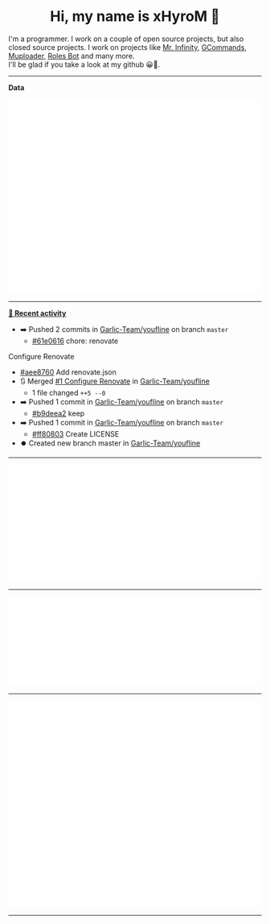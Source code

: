 <p align="center">
    <!-- <img src="https://avatars.githubusercontent.com/u/56601352" width="192" alt="hyro's pfp" /> -->
    <h1 align="center">Hi, my name is xHyroM 👋</h1>
</p>

I'm a programmer. I work on a couple of open source projects, but also closed source projects. I work on projects like [Mr. Infinity](https://discord.com/oauth2/authorize?client_id=720321585625694239&scope=bot%20applications.commands&permissions=8&redirect_uri=https://blobs.gq/imanager&prompt=consent&response_type=code), [GCommands](https://github.com/Garlic-Team/GCommands), [Muploader](https://github.com/xHyroM/Muploder), [Roles Bot](https://github.com/xHyroM/roles-bot) and many more.  
I'll be glad if you take a look at my github 😀👀.

___
**Data**

<img src="https://github.com/xHyroM/xHyroM/blob/master/.cache/base.svg">

___

**[📰 Recent activity](https://github.com/xHyroM)**
* ➡️ Pushed 2 commits in [Garlic-Team/youfline](https://github.com/Garlic-Team/youfline) on branch `master`
  * [#61e0616](https://github.com/Garlic-Team/youfline/commit/61e0616) chore: renovate

Configure Renovate
  * [#aee8760](https://github.com/Garlic-Team/youfline/commit/aee8760) Add renovate.json
* 🔃 Merged [#1 Configure Renovate](https://github.com/Garlic-Team/youfline/pull/1) in [Garlic-Team/youfline](https://github.com/Garlic-Team/youfline)
  * 1 file changed `++5 --0`
* ➡️ Pushed 1 commit in [Garlic-Team/youfline](https://github.com/Garlic-Team/youfline) on branch `master`
  * [#b9deea2](https://github.com/Garlic-Team/youfline/commit/b9deea2) keep
* ➡️ Pushed 1 commit in [Garlic-Team/youfline](https://github.com/Garlic-Team/youfline) on branch `master`
  * [#ff80803](https://github.com/Garlic-Team/youfline/commit/ff80803) Create LICENSE
* ⏺️ Created new branch master in [Garlic-Team/youfline](https://github.com/Garlic-Team/youfline)


___

<img src="https://github.com/xHyroM/xHyroM/blob/master/.cache/isocalendar.svg">

___

<img src="https://github.com/xHyroM/xHyroM/blob/master/.cache/languages.svg">

___

<img src="https://github.com/xHyroM/xHyroM/blob/master/.cache/achievements.svg">

___
